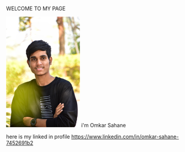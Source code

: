 WELCOME TO MY PAGE

  <img width="200" alt="portfolio_view" src="https://github.com/omkar-s2/OmkarSahane-/blob/main/DSC_0021-01.jpeg">
  i'm Omkar Sahane
<space>

here is my linked in profile 
<a href="url">https://www.linkedin.com/in/omkar-sahane-7452691b2 </a>
